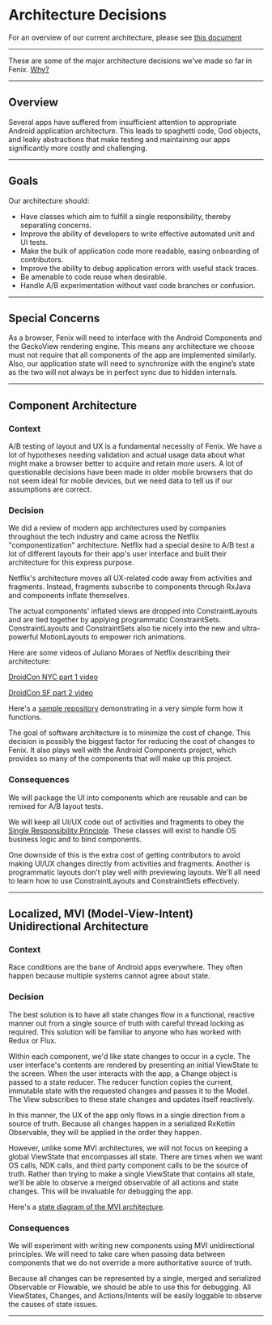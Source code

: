 # Architecture Decisions

For an overview of our current architecture, please see [this document](https://github.com/mozilla-mobile/fenix/blob/master/docs/architecture-overview.md)

---

These are some of the major architecture decisions we've made so far in Fenix. [Why?](http://thinkrelevance.com/blog/2011/11/15/documenting-architecture-decisions)

---

## Overview

Several apps have suffered from insufficient attention to appropriate Android application architecture. This leads to spaghetti code, God objects, and leaky abstractions that make testing and maintaining our apps significantly more costly and challenging.

---

## Goals

Our architecture should:

* Have classes which aim to fulfill a single responsibility, thereby separating concerns.
* Improve the ability of developers to write effective automated unit and UI tests.
* Make the bulk of application code more readable, easing onboarding of contributors.
* Improve the ability to debug application errors with useful stack traces.
* Be amenable to code reuse when desirable.
* Handle A/B experimentation without vast code branches or confusion.

---

## Special Concerns

As a browser, Fenix will need to interface with the Android Components and the GeckoView rendering engine. This means any architecture we choose must not require that all components of the app are implemented similarly. Also, our application state will need to synchronize with the engine’s state as the two will not always be in perfect sync due to hidden internals.

---

## Component Architecture

### Context

A/B testing of layout and UX is a fundamental necessity of Fenix. We have a lot of hypotheses needing validation and actual usage data about what might make a browser better to acquire and retain more users. A lot of questionable decisions have been made in older mobile browsers that do not seem ideal for mobile devices, but we need data to tell us if our assumptions are correct.

### Decision

We did a review of modern app architectures used by companies throughout the tech industry and came across the Netflix "componentization" architecture. Netflix had a special desire to A/B test a lot of different layouts for their app's user interface and built their architecture for this express purpose.

Netflix's architecture moves all UX-related code away from activities and fragments. Instead, fragments subscribe to components through RxJava and components inflate themselves.

The actual components' inflated views are dropped into ConstraintLayouts and are tied together by applying programmatic ConstraintSets. ConstraintLayouts and ConstraintSets also tie nicely into the new and ultra-powerful MotionLayouts to empower rich animations.

Here are some videos of Juliano Moraes of Netflix describing their architecture:

[DroidCon NYC part 1 video](https://www.youtube.com/watch?v=dS9gho9Rxn4)

[DroidCon SF part 2 video](https://www.youtube.com/watch?v=1cWwfh_5ZQs)

Here's a [sample repository](https://github.com/julianomoraes/componentizationArch) demonstrating in a very simple form how it functions.

The goal of software architecture is to minimize the cost of change. This decision is possibly the biggest factor for reducing the cost of changes to Fenix. It also plays well with the Android Components project, which provides so many of the components that will make up this project.

### Consequences

We will package the UI into components which are reusable and can be remixed for A/B layout tests.

We will keep all UI/UX code out of activities and fragments to obey the [Single Responsibility Principle](https://blog.cleancoder.com/uncle-bob/2014/05/08/SingleReponsibilityPrinciple.html). These classes will exist to handle OS business logic and to bind components.

One downside of this is the extra cost of getting contributors to avoid making UI/UX changes directly from activities and fragments. Another is programmatic layouts don't play well with previewing layouts. We'll all need to learn how to use ConstraintLayouts and ConstraintSets effectively.

---

## Localized, MVI (Model-View-Intent) Unidirectional Architecture

### Context

Race conditions are the bane of Android apps everywhere. They often happen because multiple systems cannot agree about state.

### Decision

The best solution is to have all state changes flow in a functional, reactive manner out from a single source of truth with careful thread locking as required. This solution will be familiar to anyone who has worked with Redux or Flux.

Within each component, we'd like state changes to occur in a cycle. The user interface's contents are rendered by presenting an initial ViewState to the screen. When the user interacts with the app, a Change object is passed to a state reducer. The reducer function copies the current, immutable state with the requested changes and passes it to the Model. The View subscribes to these state changes and updates itself reactively.

In this manner, the UX of the app only flows in a single direction from a source of truth. Because all changes happen in a serialized RxKotlin Observable, they will be applied in the order they happen.

However, unlike some MVI architectures, we will not focus on keeping a global ViewState that encompasses all state. There are times when we want OS calls, NDK calls, and third party component calls to be the source of truth. Rather than trying to make a single ViewState that contains all state, we'll be able to observe a merged observable of all actions and state changes. This will be invaluable for debugging the app.

Here's a [state diagram of the MVI architecture](https://staltz.com/img/mvi-unidir-ui-arch.jpg).

### Consequences

We will experiment with writing new components using MVI unidirectional principles. We will need to take care when passing data between components that we do not override a more authoritative source of truth.

Because all changes can be represented by a single, merged and serialized Observable or Flowable, we should be able to use this for debugging. All ViewStates, Changes, and Actions/Intents will be easily loggable to observe the causes of state issues.

---

